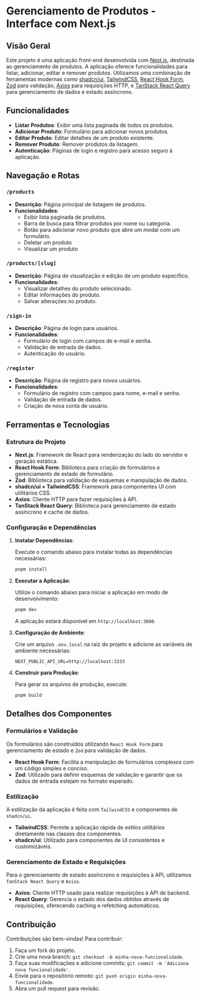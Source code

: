 # Gerenciamento de Produtos - Interface com Next.js

## Visão Geral

Este projeto é uma aplicação front-end desenvolvida com [Next.js](https://nextjs.org/), destinada ao gerenciamento de produtos. A aplicação oferece funcionalidades para listar, adicionar, editar e remover produtos. Utilizamos uma combinação de ferramentas modernas como [shadcn/ui](https://shadcn.dev), [TailwindCSS](https://tailwindcss.com/), [React Hook Form](https://react-hook-form.com/), [Zod](https://zod.dev/) para validação, [Axios](https://axios-http.com/) para requisições HTTP, e [TanStack React Query](https://tanstack.com/query/latest) para gerenciamento de dados e estado assíncrono.

## Funcionalidades

- **Listar Produtos**: Exibir uma lista paginada de todos os produtos.
- **Adicionar Produto**: Formulário para adicionar novos produtos.
- **Editar Produto**: Editar detalhes de um produto existente.
- **Remover Produto**: Remover produtos da listagem.
- **Autenticação**: Páginas de login e registro para acesso seguro à aplicação.

## Navegação e Rotas

### `/products`

- **Descrição**: Página principal de listagem de produtos.
- **Funcionalidades**:
  - Exibir lista paginada de produtos.
  - Barra de busca para filtrar produtos por nome ou categoria.
  - Botão para adicionar novo produto que abre um modal com um formulário.
  - Deletar um produto
  - Visualizar um produto

### `/products/[slug]`

- **Descrição**: Página de visualização e edição de um produto específico.
- **Funcionalidades**:
  - Visualizar detalhes do produto selecionado.
  - Editar informações do produto.
  - Salvar alterações no produto.

### `/sign-in`

- **Descrição**: Página de login para usuários.
- **Funcionalidades**:
  - Formulário de login com campos de e-mail e senha.
  - Validação de entrada de dados.
  - Autenticação do usuário.

### `/register`

- **Descrição**: Página de registro para novos usuários.
- **Funcionalidades**:
  - Formulário de registro com campos para nome, e-mail e senha.
  - Validação de entrada de dados.
  - Criação de nova conta de usuário.

## Ferramentas e Tecnologias

### Estrutura do Projeto

- **Next.js**: Framework de React para renderização do lado do servidor e geração estática.
- **React Hook Form**: Biblioteca para criação de formulários e gerenciamento de estado de formulário.
- **Zod**: Biblioteca para validação de esquemas e manipulação de dados.
- **shadcn/ui + TailwindCSS**: Framework para componentes UI com utilitários CSS.
- **Axios**: Cliente HTTP para fazer requisições à API.
- **TanStack React Query**: Biblioteca para gerenciamento de estado assíncrono e cache de dados.

### Configuração e Dependências

1. **Instalar Dependências**:

   Execute o comando abaixo para instalar todas as dependências necessárias:

   ```bash
   pnpm install
   ```

2. **Executar a Aplicação**:

   Utilize o comando abaixo para iniciar a aplicação em modo de desenvolvimento:

   ```bash
   pnpm dev
   ```

   A aplicação estará disponível em `http://localhost:3000`.

3. **Configuração de Ambiente**:

   Crie um arquivo `.env.local` na raiz do projeto e adicione as variáveis de ambiente necessárias:

   ```plaintext
   NEXT_PUBLIC_API_URL=http://localhost:3333
   ```

4. **Construir para Produção**:

   Para gerar os arquivos de produção, execute:

   ```bash
   pnpm build
   ```

## Detalhes dos Componentes

### Formulários e Validação

Os formulários são construídos utilizando `React Hook Form` para gerenciamento de estado e `Zod` para validação de dados.

- **React Hook Form**: Facilita a manipulação de formulários complexos com um código simples e conciso.
- **Zod**: Utilizado para definir esquemas de validação e garantir que os dados de entrada estejam no formato esperado.

### Estilização

A estilização da aplicação é feita com `TailwindCSS` e componentes de `shadcn/ui`.

- **TailwindCSS**: Permite a aplicação rápida de estilos utilitários diretamente nas classes dos componentes.
- **shadcn/ui**: Utilizado para componentes de UI consistentes e customizáveis.

### Gerenciamento de Estado e Requisições

Para o gerenciamento de estado assíncrono e requisições à API, utilizamos `TanStack React Query` e `Axios`.

- **Axios**: Cliente HTTP usado para realizar requisições à API de backend.
- **React Query**: Gerencia o estado dos dados obtidos através de requisições, oferecendo caching e refetching automáticos.


## Contribuição

Contribuições são bem-vindas! Para contribuir:

1. Faça um fork do projeto.
2. Crie uma nova branch: `git checkout -b minha-nova-funcionalidade`.
3. Faça suas modificações e adicione commits: `git commit -m 'Adiciona nova funcionalidade'`.
4. Envie para o repositório remoto: `git push origin minha-nova-funcionalidade`.
5. Abra um pull request para revisão.
